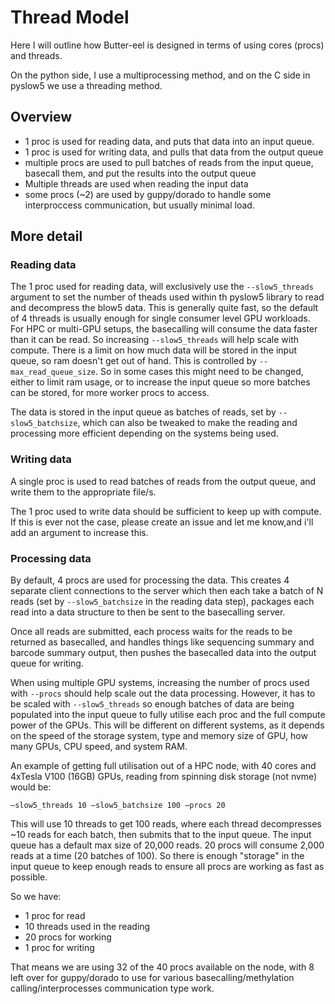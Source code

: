 # Thread Model

Here I will outline how Butter-eel is designed in terms of using cores (procs) and threads.

On the python side, I use a multiprocessing method, and on the C side in pyslow5 we use a threading method.

## Overview

- 1 proc is used for reading data, and puts that data into an input queue.
- 1 proc is used for writing data, and pulls that data from the output queue
- multiple procs are used to pull batches of reads from the input queue, basecall them, and put the results into the output queue
- Multiple threads are used when reading the input data
- some procs (~2) are used by guppy/dorado to handle some interproccess communication, but usually minimal load.

## More detail

### Reading data

The 1 proc used for reading data, will exclusively use the `--slow5_threads` argument to set the number of theads used within th pyslow5 library to read and decompress the blow5 data.
This is generally quite fast, so the default of 4 threads is usually enough for single consumer level GPU workloads.
For HPC or multi-GPU setups, the basecalling will consume the data faster than it can be read. So increasing `--slow5_threads` will help scale with compute.
There is a limit on how much data will be stored in the input queue, so ram doesn't get out of hand. This is controlled by `--max_read_queue_size`. So in some cases this might need to be changed, either to limit ram usage, or to increase the input queue so more batches can be stored, for more worker procs to access.

The data is stored in the input queue as batches of reads, set by `--slow5_batchsize`, which can also be tweaked to make the reading and processing more efficient depending on the systems being used.

### Writing data

A single proc is used to read batches of reads from the output queue, and write them to the appropriate file/s.

The 1 proc used to write data should be sufficient to keep up with compute. If this is ever not the case, please create an issue and let me know,and i'll add an argument to increase this.

### Processing data

By default, 4 procs are used for processing the data. This creates 4 separate client connections to the server which then each take a batch of N reads (set by `--slow5_batchsize` in the reading data step), packages each read into a data structure to then be sent to the basecalling server.

Once all reads are submitted, each process waits for the reads to be returned as basecalled, and handles things like sequencing summary and barcode summary output, then pushes the basecalled data into the output queue for writing.

When using multiple GPU systems, increasing the number of procs used with `--procs` should help scale out the data processing. However, it has to be scaled with `--slow5_threads` so enough batches of data are being populated into the input queue to fully utilise each proc and the full compute power of the GPUs. This will be different on different systems, as it depends on the speed of the storage system, type and memory size of GPU, how many GPUs, CPU speed, and system RAM.

An example of getting full utilisation out of a HPC node, with 40 cores and 4xTesla V100 (16GB) GPUs, reading from spinning disk storage (not nvme) would be:
```
–slow5_threads 10 –slow5_batchsize 100 –procs 20
```
This will use 10 threads to get 100 reads, where each thread decompresses ~10 reads for each batch, then submits that to the input queue.
The input queue has a default max size of 20,000 reads. 20 procs will consume 2,000 reads at a time (20 batches of 100). So there is enough "storage" in the input queue to keep enough reads to ensure all procs are working as fast as possible.

So we have:
- 1 proc for read
- 10 threads used in the reading
- 20 procs for working
- 1 proc for writing

That means we are using 32 of the 40 procs available on the node, with 8 left over for guppy/dorado to use for various basecalling/methylation calling/interprocesses communication type work.


